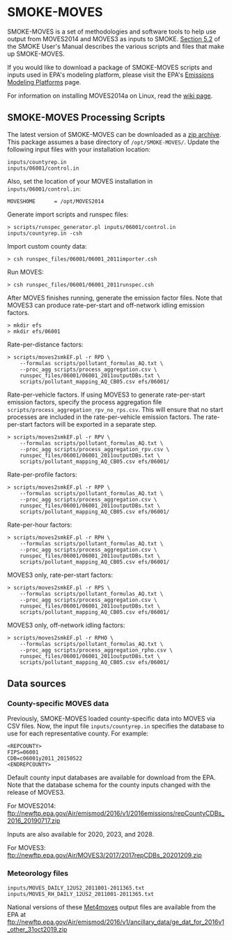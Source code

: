 # SMOKE-MOVES

SMOKE-MOVES is a set of methodologies and software tools to help use output from MOVES2014 and MOVES3 as inputs to SMOKE. [Section 5.2](https://www.cmascenter.org/smoke/documentation/4.8.1/html/ch05s02.html) of the SMOKE User's Manual describes the various scripts and files that make up SMOKE-MOVES.

If you would like to download a package of SMOKE-MOVES scripts and inputs used in EPA's modeling platform, please visit the EPA's [Emissions Modeling Platforms](https://www.epa.gov/air-emissions-modeling/emissions-modeling-platforms) page.

For information on installing MOVES2014a on Linux, read the [wiki page](https://github.com/CEMPD/SMOKE-MOVES/wiki/Installing-MOVES2014a-on-Linux).

## SMOKE-MOVES Processing Scripts

The latest version of SMOKE-MOVES can be downloaded as a [zip archive](https://github.com/CEMPD/SMOKE-MOVES/archive/master.zip). This package assumes a base directory of `/opt/SMOKE-MOVES/`. Update the following input files with your installation location:

```
inputs/countyrep.in
inputs/06001/control.in
```

Also, set the location of your MOVES installation in `inputs/06001/control.in`:

`MOVESHOME      = /opt/MOVES2014`

Generate import scripts and runspec files:

`> scripts/runspec_generator.pl inputs/06001/control.in inputs/countyrep.in -csh`

Import custom county data:

`> csh runspec_files/06001/06001_2011importer.csh`

Run MOVES:

`> csh runspec_files/06001/06001_2011runspec.csh`

After MOVES finishes running, generate the emission factor files. Note that MOVES3 can produce rate-per-start and off-network idling emission factors.

```
> mkdir efs
> mkdir efs/06001
```

Rate-per-distance factors:

```
> scripts/moves2smkEF.pl -r RPD \
    --formulas scripts/pollutant_formulas_AQ.txt \
    --proc_agg scripts/process_aggregation.csv \
    runspec_files/06001/06001_2011outputDBs.txt \
    scripts/pollutant_mapping_AQ_CB05.csv efs/06001/
```

Rate-per-vehicle factors. If using MOVES3 to generate rate-per-start emission factors, specify the process aggregation file `scripts/process_aggregation_rpv_no_rps.csv`. This will ensure that no start processes are included in the rate-per-vehicle emission factors. The rate-per-start factors will be exported in a separate step.

```
> scripts/moves2smkEF.pl -r RPV \
    --formulas scripts/pollutant_formulas_AQ.txt \
    --proc_agg scripts/process_aggregation_rpv.csv \
    runspec_files/06001/06001_2011outputDBs.txt \
    scripts/pollutant_mapping_AQ_CB05.csv efs/06001/
```

Rate-per-profile factors:

```
> scripts/moves2smkEF.pl -r RPP \
    --formulas scripts/pollutant_formulas_AQ.txt \
    --proc_agg scripts/process_aggregation.csv \
    runspec_files/06001/06001_2011outputDBs.txt \
    scripts/pollutant_mapping_AQ_CB05.csv efs/06001/
```

Rate-per-hour factors:

```
> scripts/moves2smkEF.pl -r RPH \
    --formulas scripts/pollutant_formulas_AQ.txt \
    --proc_agg scripts/process_aggregation.csv \
    runspec_files/06001/06001_2011outputDBs.txt \
    scripts/pollutant_mapping_AQ_CB05.csv efs/06001/
```

MOVES3 only, rate-per-start factors:

```
> scripts/moves2smkEF.pl -r RPS \
    --formulas scripts/pollutant_formulas_AQ.txt \
    --proc_agg scripts/process_aggregation.csv \
    runspec_files/06001/06001_2011outputDBs.txt \
    scripts/pollutant_mapping_AQ_CB05.csv efs/06001/
```

MOVES3 only, off-network idling factors:

```
> scripts/moves2smkEF.pl -r RPHO \
    --formulas scripts/pollutant_formulas_AQ.txt \
    --proc_agg scripts/process_aggregation_rpho.csv \
    runspec_files/06001/06001_2011outputDBs.txt \
    scripts/pollutant_mapping_AQ_CB05.csv efs/06001/
```

## Data sources

### County-specific MOVES data

Previously, SMOKE-MOVES loaded county-specific data into MOVES via CSV files. Now, the input file `inputs/countyrep.in` specifies the database to use for each representative county. For example:

```
<REPCOUNTY>
FIPS=06001
CDB=c06001y2011_20150522
<ENDREPCOUNTY>
```

Default county input databases are available for download from the EPA. Note that the database schema for the county inputs changed with the release of MOVES3.

For MOVES2014: ftp://newftp.epa.gov/Air/emismod/2016/v1/2016emissions/repCountyCDBs_2016_20190717.zip

Inputs are also available for 2020, 2023, and 2028.

For MOVES3: ftp://newftp.epa.gov/Air/MOVES3/2017/2017repCDBs_20201209.zip

### Meteorology files

```
inputs/MOVES_DAILY_12US2_2011001-2011365.txt
inputs/MOVES_RH_DAILY_12US2_2011001-2011365.txt
```

National versions of these [Met4moves](https://www.cmascenter.org/smoke/documentation/4.8.1/html/ch06s07.html) output files are available from the EPA at ftp://newftp.epa.gov/Air/emismod/2016/v1/ancillary_data/ge_dat_for_2016v1_other_31oct2019.zip
